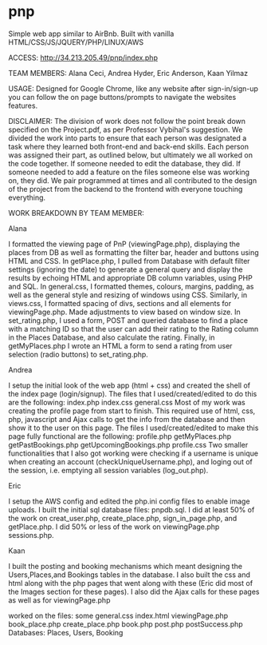 # pnp
Simple web app similar to AirBnb.
Built with vanilla HTML/CSS/JS/JQUERY/PHP/LINUX/AWS

ACCESS: http://34.213.205.49/pnp/index.php

TEAM MEMBERS: Alana Ceci, Andrea Hyder, Eric Anderson, Kaan Yilmaz

USAGE: Designed for Google Chrome, like any website after sign-in/sign-up you can follow the on page buttons/prompts to navigate the websites features.

DISCLAIMER: The division of work does not follow the point break down specified on the Project.pdf, as per Professor Vybihal's suggestion. We divided the work into parts to ensure that each person was designated a task where they learned both front-end and back-end skills.  Each person was assigned their part, as outlined below, but ultimately we all worked on the code together. If someone needed to edit the database, they did. If someone needed to add a feature on the files someone else was working on, they did. We pair programmed at times and all contributed to the design of the project from the backend to the frontend with everyone touching everything. 

WORK BREAKDOWN BY TEAM MEMBER:

Alana

I formatted the viewing page of PnP (viewingPage.php), displaying the places from DB as well as formatting the filter bar, header and buttons using HTML and CSS. In getPlace.php, I pulled from Database with default filter settings (ignoring the date) to generate a general query and display the results by echoing HTML and appropriate DB column variables, using PHP and SQL. In general.css,  I formatted themes, colours, margins, padding, as well as the general style and resizing of windows using CSS. Similarly, in views.css, I formatted spacing of divs, sections and all elements for viewingPage.php. Made adjustments to view based on window size. In set_rating.php, I used a form, POST and queried database to find a place with a matching ID so that the user can add their rating to the Rating column in the Places Database, and also calculate the rating. Finally, in getMyPlaces.php I wrote an HTML a form to send a rating from user selection (radio buttons) to set_rating.php.

Andrea

I setup the initial look of the web app (html + css) and created the shell of the index page (login/signup). The files that I used/created/edited to do this are the following: 
index.php
index.css
general.css
Most of my work was creating the profile page from start to finish. This required use of html, css, php, javascript and Ajax calls to get the info from the database and then show it to the user on this page. The files I used/created/edited to make this page fully functional are the following: 
profile.php
getMyPlaces.php
getPastBookings.php
getUpcomingBookings.php
profile.css
Two smaller functionalities that I also got working were checking if a username is unique when creating an account (checkUniqueUsername.php), and loging out of the session, i.e. emptying all session variables (log_out.php).


Eric

I setup the AWS config and edited the php.ini config files to enable image uploads. I built the initial sql database files: pnpdb.sql. I did at least 50% of the work on creat_user.php, create_place.php, sign_in_page.php, and getPlace.php. I did 50% or less of the work on viewingPage.php sessions.php. 




Kaan

I built the posting and booking mechanisms which meant designing the Users,Places,and Bookings tables in the database.
I also built the css and html along with the php pages that went along with these (Eric did most of the Images section for these pages). I also did the Ajax calls for these pages as well as for viewingPage.php

worked on the files:
  some general.css
  index.html
  viewingPage.php
  book_place.php
  create_place.php
  book.php
  post.php
  postSuccess.php
  Databases: Places, Users, Booking
